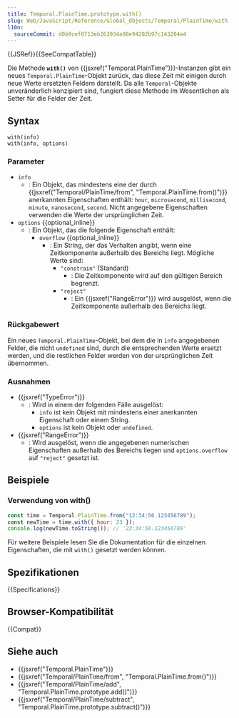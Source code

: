 ```yaml
---
title: Temporal.PlainTime.prototype.with()
slug: Web/JavaScript/Reference/Global_Objects/Temporal/PlainTime/with
l10n:
  sourceCommit: d0b9cef0713eb263934a98e94202b97c143204a4
---
```


{{JSRef}}{{SeeCompatTable}}

Die Methode **`with()`** von {{jsxref("Temporal.PlainTime")}}-Instanzen gibt ein neues `Temporal.PlainTime`-Objekt zurück, das diese Zeit mit einigen durch neue Werte ersetzten Feldern darstellt. Da alle `Temporal`-Objekte unveränderlich konzipiert sind, fungiert diese Methode im Wesentlichen als Setter für die Felder der Zeit.

## Syntax

```js-nolint
with(info)
with(info, options)
```

### Parameter

- `info`
  - : Ein Objekt, das mindestens eine der durch {{jsxref("Temporal/PlainTime/from", "Temporal.PlainTime.from()")}} anerkannten Eigenschaften enthält: `hour`, `microsecond`, `millisecond`, `minute`, `nanosecond`, `second`. Nicht angegebene Eigenschaften verwenden die Werte der ursprünglichen Zeit.
- `options` {{optional_inline}}
  - : Ein Objekt, das die folgende Eigenschaft enthält:
    - `overflow` {{optional_inline}}
      - : Ein String, der das Verhalten angibt, wenn eine Zeitkomponente außerhalb des Bereichs liegt. Mögliche Werte sind:
        - `"constrain"` (Standard)
          - : Die Zeitkomponente wird auf den gültigen Bereich begrenzt.
        - `"reject"`
          - : Ein {{jsxref("RangeError")}} wird ausgelöst, wenn die Zeitkomponente außerhalb des Bereichs liegt.

### Rückgabewert

Ein neues `Temporal.PlainTime`-Objekt, bei dem die in `info` angegebenen Felder, die nicht `undefined` sind, durch die entsprechenden Werte ersetzt werden, und die restlichen Felder werden von der ursprünglichen Zeit übernommen.

### Ausnahmen

- {{jsxref("TypeError")}}
  - : Wird in einem der folgenden Fälle ausgelöst:
    - `info` ist kein Objekt mit mindestens einer anerkannten Eigenschaft oder einem String.
    - `options` ist kein Objekt oder `undefined`.
- {{jsxref("RangeError")}}
  - : Wird ausgelöst, wenn die angegebenen numerischen Eigenschaften außerhalb des Bereichs liegen und `options.overflow` auf `"reject"` gesetzt ist.

## Beispiele

### Verwendung von with()

```js
const time = Temporal.PlainTime.from("12:34:56.123456789");
const newTime = time.with({ hour: 23 });
console.log(newTime.toString()); // '23:34:56.123456789'
```

Für weitere Beispiele lesen Sie die Dokumentation für die einzelnen Eigenschaften, die mit `with()` gesetzt werden können.

## Spezifikationen

{{Specifications}}

## Browser-Kompatibilität

{{Compat}}

## Siehe auch

- {{jsxref("Temporal.PlainTime")}}
- {{jsxref("Temporal/PlainTime/from", "Temporal.PlainTime.from()")}}
- {{jsxref("Temporal/PlainTime/add", "Temporal.PlainTime.prototype.add()")}}
- {{jsxref("Temporal/PlainTime/subtract", "Temporal.PlainTime.prototype.subtract()")}}
